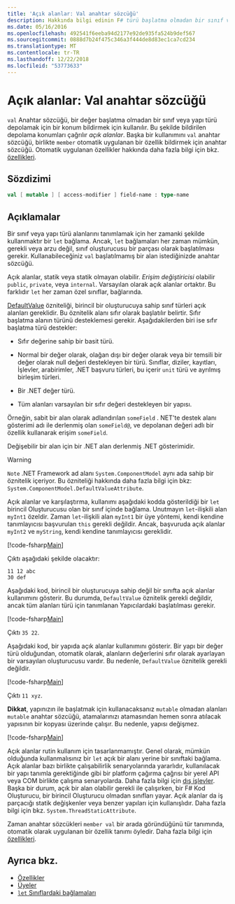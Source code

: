 ```yaml
---
title: 'Açık alanlar: Val anahtar sözcüğü'
description: Hakkında bilgi edinin F# türü başlatma olmadan bir sınıf veya yapı türünde bir değeri depolamak için bir konum bildirmek için kullanılan 'val' anahtar sözcüğü.
ms.date: 05/16/2016
ms.openlocfilehash: 492541f6eeba94d2177e92de935fa524b9def567
ms.sourcegitcommit: 0888d7b24f475c346a3f444de8d83ec1ca7cd234
ms.translationtype: MT
ms.contentlocale: tr-TR
ms.lasthandoff: 12/22/2018
ms.locfileid: "53773633"
---
```

# <a name="explicit-fields-the-val-keyword"></a>Açık alanlar: Val anahtar sözcüğü

`val` Anahtar sözcüğü, bir değer başlatma olmadan bir sınıf veya yapı türü depolamak için bir konum bildirmek için kullanılır. Bu şekilde bildirilen depolama konumları çağrılır *açık alanlar*. Başka bir kullanımını `val` anahtar sözcüğü, birlikte `member` otomatik uygulanan bir özellik bildirmek için anahtar sözcüğü. Otomatik uygulanan özellikler hakkında daha fazla bilgi için bkz. [özellikleri](properties.md).

## <a name="syntax"></a>Sözdizimi

```fsharp
val [ mutable ] [ access-modifier ] field-name : type-name
```

## <a name="remarks"></a>Açıklamalar

Bir sınıf veya yapı türü alanlarını tanımlamak için her zamanki şekilde kullanmaktır bir `let` bağlama. Ancak, `let` bağlamaları her zaman mümkün, gerekli veya arzu değil, sınıf oluşturucusu bir parçası olarak başlatılması gerekir. Kullanabileceğiniz `val` başlatılmamış bir alan istediğinizde anahtar sözcüğü.

Açık alanlar, statik veya statik olmayan olabilir. *Erişim değiştiricisi* olabilir `public`, `private`, veya `internal`. Varsayılan olarak açık alanlar ortaktır. Bu farklıdır `let` her zaman özel sınıflar, bağlarında.

[DefaultValue](https://msdn.microsoft.com/library/a3a3307b-8c05-441e-b109-245511614d58) özniteliği, birincil bir oluşturucuya sahip sınıf türleri açık alanları gereklidir. Bu öznitelik alanı sıfır olarak başlatılır belirtir. Sıfır başlatma alanın türünü desteklemesi gerekir. Aşağıdakilerden biri ise sıfır başlatma türü destekler:

- Sıfır değerine sahip bir basit türü.

- Normal bir değer olarak, olağan dışı bir değer olarak veya bir temsili bir değer olarak null değeri destekleyen bir türü. Sınıflar, diziler, kayıtları, İşlevler, arabirimler, .NET başvuru türleri, bu içerir `unit` türü ve ayrılmış birleşim türleri.

- Bir .NET değer türü.

- Tüm alanları varsayılan bir sıfır değeri destekleyen bir yapısı.

Örneğin, sabit bir alan olarak adlandırılan `someField` . NET'te destek alanı gösterimi adı ile derlenmiş olan `someField@`, ve depolanan değeri adlı bir özellik kullanarak erişim `someField`.

Değişebilir bir alan için bir .NET alan derlenmiş .NET gösterimidir.

>[!WARNING]
`Note` .NET Framework ad alanı `System.ComponentModel` aynı ada sahip bir öznitelik içeriyor. Bu özniteliği hakkında daha fazla bilgi için bkz: `System.ComponentModel.DefaultValueAttribute`.

Açık alanlar ve karşılaştırma, kullanımı aşağıdaki kodda gösterildiği bir `let` birincil Oluşturucusu olan bir sınıf içinde bağlama. Unutmayın `let`-ilişkili alan `myInt1` özeldir. Zaman `let`-ilişkili alan `myInt1` bir üye yöntemi, kendi kendine tanımlayıcısı başvurulan `this` gerekli değildir. Ancak, başvuruda açık alanlar `myInt2` ve `myString`, kendi kendine tanımlayıcısı gereklidir.

[!code-fsharp[Main](../../../../samples/snippets/fsharp/lang-ref-2/snippet6701.fs)]

Çıktı aşağıdaki şekilde olacaktır:

```
11 12 abc
30 def
```

Aşağıdaki kod, birincil bir oluşturucuya sahip değil bir sınıfta açık alanlar kullanımını gösterir. Bu durumda, `DefaultValue` öznitelik gerekli değildir, ancak tüm alanları türü için tanımlanan Yapıcılardaki başlatılması gerekir.

[!code-fsharp[Main](../../../../samples/snippets/fsharp/lang-ref-2/snippet6702.fs)]

Çıktı `35 22`.

Aşağıdaki kod, bir yapıda açık alanlar kullanımını gösterir. Bir yapı bir değer türü olduğundan, otomatik olarak, alanların değerlerini sıfır olarak ayarlayan bir varsayılan oluşturucusu vardır. Bu nedenle, `DefaultValue` öznitelik gerekli değildir.

[!code-fsharp[Main](../../../../samples/snippets/fsharp/lang-ref-2/snippet6703.fs)]

Çıktı `11 xyz`.

**Dikkat**, yapınızın ile başlatmak için kullanacaksanız `mutable` olmadan alanları `mutable` anahtar sözcüğü, atamalarınızı atamasından hemen sonra atılacak yapısının bir kopyası üzerinde çalışır. Bu nedenle, yapısı değişmez.

[!code-fsharp[Main](../../../../samples/snippets/fsharp/lang-ref-2/snippet6704.fs)]

Açık alanlar rutin kullanım için tasarlanmamıştır. Genel olarak, mümkün olduğunda kullanmalısınız bir `let` açık bir alanı yerine bir sınıftaki bağlama. Açık alanlar bazı birlikte çalışabilirlik senaryolarında yararlıdır, kullanılacak bir yapı tanımla gerektiğinde gibi bir platform çağırma çağrısı bir yerel API veya COM birlikte çalışma senaryolarda. Daha fazla bilgi için [dış işlevler](../functions/external-functions.md). Başka bir durum, açık bir alan olabilir gerekli ile çalışırken, bir F# Kod Oluşturucu, bir birincil Oluşturucu olmadan sınıfları yayar. Açık alanlar da iş parçacığı statik değişkenler veya benzer yapıları için kullanışlıdır. Daha fazla bilgi için bkz. `System.ThreadStaticAttribute`.

Zaman anahtar sözcükleri `member val` bir arada göründüğünü tür tanımında, otomatik olarak uygulanan bir özellik tanımı öyledir. Daha fazla bilgi için [özellikleri](properties.md).

## <a name="see-also"></a>Ayrıca bkz.

- [Özellikler](properties.md)
- [Üyeler](index.md)
- [`let` Sınıflardaki bağlamaları](let-bindings-in-classes.md)